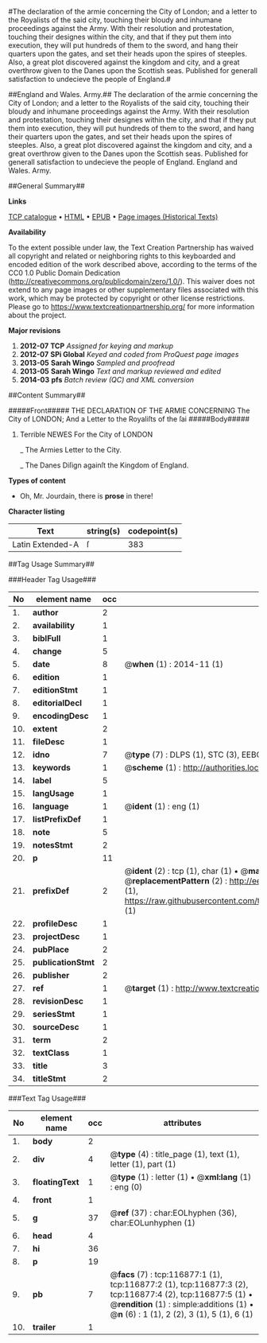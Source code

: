 #The declaration of the armie concerning the City of London; and a letter to the Royalists of the said city, touching their bloudy and inhumane proceedings against the Army. With their resolution and protestation, touching their designes within the city, and that if they put them into execution, they will put hundreds of them to the sword, and hang their quarters upon the gates, and set their heads upon the spires of steeples. Also, a great plot discovered against the kingdom and city, and a great overthrow given to the Danes upon the Scottish seas. Published for generall satisfaction to undecieve the people of England.#

##England and Wales. Army.##
The declaration of the armie concerning the City of London; and a letter to the Royalists of the said city, touching their bloudy and inhumane proceedings against the Army. With their resolution and protestation, touching their designes within the city, and that if they put them into execution, they will put hundreds of them to the sword, and hang their quarters upon the gates, and set their heads upon the spires of steeples. Also, a great plot discovered against the kingdom and city, and a great overthrow given to the Danes upon the Scottish seas. Published for generall satisfaction to undecieve the people of England.
England and Wales. Army.

##General Summary##

**Links**

[TCP catalogue](http://www.ota.ox.ac.uk/tcp/)  • 
[HTML](http://tei.it.ox.ac.uk/tcp/Texts-HTML/free/A82/A82117.html)  • 
[EPUB](http://tei.it.ox.ac.uk/tcp/Texts-EPUB/free/A82/A82117.epub) • 
[Page images (Historical Texts)](https://historicaltexts.jisc.ac.uk/eebo-99864645e)

**Availability**

To the extent possible under law, the Text Creation Partnership has waived all copyright and related or neighboring rights to this keyboarded and encoded edition of the work described above, according to the terms of the CC0 1.0 Public Domain Dedication (http://creativecommons.org/publicdomain/zero/1.0/). This waiver does not extend to any page images or other supplementary files associated with this work, which may be protected by copyright or other license restrictions. Please go to https://www.textcreationpartnership.org/ for more information about the project.

**Major revisions**

1. __2012-07__ __TCP__ *Assigned for keying and markup*
1. __2012-07__ __SPi Global__ *Keyed and coded from ProQuest page images*
1. __2013-05__ __Sarah Wingo__ *Sampled and proofread*
1. __2013-05__ __Sarah Wingo__ *Text and markup reviewed and edited*
1. __2014-03__ __pfs__ *Batch review (QC) and XML conversion*

##Content Summary##

#####Front#####
THE DECLARATION OF THE ARMIE CONCERNING The City of LONDON; And a Letter to the Royaliſts of the ſai
#####Body#####

1. Terrible NEWES For the City of LONDON

    _ The Armies Letter to the City.

    _ The Danes Diſign againſt the Kingdom of England.

**Types of content**

  * Oh, Mr. Jourdain, there is **prose** in there!

**Character listing**


|Text|string(s)|codepoint(s)|
|---|---|---|
|Latin Extended-A|ſ|383|

##Tag Usage Summary##

###Header Tag Usage###

|No|element name|occ|attributes|
|---|---|---|---|
|1.|__author__|2||
|2.|__availability__|1||
|3.|__biblFull__|1||
|4.|__change__|5||
|5.|__date__|8| @__when__ (1) : 2014-11 (1)|
|6.|__edition__|1||
|7.|__editionStmt__|1||
|8.|__editorialDecl__|1||
|9.|__encodingDesc__|1||
|10.|__extent__|2||
|11.|__fileDesc__|1||
|12.|__idno__|7| @__type__ (7) : DLPS (1), STC (3), EEBO-CITATION (1), PROQUEST (1), VID (1)|
|13.|__keywords__|1| @__scheme__ (1) : http://authorities.loc.gov/ (1)|
|14.|__label__|5||
|15.|__langUsage__|1||
|16.|__language__|1| @__ident__ (1) : eng (1)|
|17.|__listPrefixDef__|1||
|18.|__note__|5||
|19.|__notesStmt__|2||
|20.|__p__|11||
|21.|__prefixDef__|2| @__ident__ (2) : tcp (1), char (1)  •  @__matchPattern__ (2) : ([0-9\-]+):([0-9IVX]+) (1), (.+) (1)  •  @__replacementPattern__ (2) : http://eebo.chadwyck.com/downloadtiff?vid=$1&page=$2 (1), https://raw.githubusercontent.com/textcreationpartnership/Texts/master/tcpchars.xml#$1 (1)|
|22.|__profileDesc__|1||
|23.|__projectDesc__|1||
|24.|__pubPlace__|2||
|25.|__publicationStmt__|2||
|26.|__publisher__|2||
|27.|__ref__|1| @__target__ (1) : http://www.textcreationpartnership.org/docs/. (1)|
|28.|__revisionDesc__|1||
|29.|__seriesStmt__|1||
|30.|__sourceDesc__|1||
|31.|__term__|2||
|32.|__textClass__|1||
|33.|__title__|3||
|34.|__titleStmt__|2||


###Text Tag Usage###

|No|element name|occ|attributes|
|---|---|---|---|
|1.|__body__|2||
|2.|__div__|4| @__type__ (4) : title_page (1), text (1), letter (1), part (1)|
|3.|__floatingText__|1| @__type__ (1) : letter (1)  •  @__xml:lang__ (1) : eng (0)|
|4.|__front__|1||
|5.|__g__|37| @__ref__ (37) : char:EOLhyphen (36), char:EOLunhyphen (1)|
|6.|__head__|4||
|7.|__hi__|36||
|8.|__p__|19||
|9.|__pb__|7| @__facs__ (7) : tcp:116877:1 (1), tcp:116877:2 (1), tcp:116877:3 (2), tcp:116877:4 (2), tcp:116877:5 (1)  •  @__rendition__ (1) : simple:additions (1)  •  @__n__ (6) : 1 (1), 2 (2), 3 (1), 5 (1), 6 (1)|
|10.|__trailer__|1||
